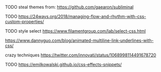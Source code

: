 TODO steal themes from: https://github.com/gaearon/subliminal

TODO https://24ways.org/2018/managing-flow-and-rhythm-with-css-custom-properties/

TODO style select https://www.filamentgroup.com/lab/select-css.html

https://www.dannyguo.com/blog/animated-multiline-link-underlines-with-css/

crazy techniques https://twitter.com/innovati/status/1068998114491678720

TODO https://emilkowalski.github.io/css-effects-snippets/
